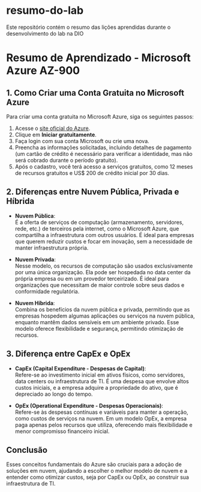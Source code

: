 # resumo-do-lab
Este repositório contém o resumo das lições aprendidas durante o desenvolvimento do lab na DIO

# Resumo de Aprendizado - Microsoft Azure AZ-900

## 1. Como Criar uma Conta Gratuita no Microsoft Azure

Para criar uma conta gratuita no Microsoft Azure, siga os seguintes passos:

1. Acesse o [site oficial do Azure](https://azure.microsoft.com/).
2. Clique em **Iniciar gratuitamente**.
3. Faça login com sua conta Microsoft ou crie uma nova.
4. Preencha as informações solicitadas, incluindo detalhes de pagamento (um cartão de crédito é necessário para verificar a identidade, mas não será cobrado durante o período gratuito).
5. Após o cadastro, você terá acesso a serviços gratuitos, como 12 meses de recursos gratuitos e US$ 200 de crédito inicial por 30 dias.

## 2. Diferenças entre Nuvem Pública, Privada e Híbrida

- **Nuvem Pública**:  
  É a oferta de serviços de computação (armazenamento, servidores, rede, etc.) de terceiros pela internet, como o Microsoft Azure, que compartilha a infraestrutura com outros usuários. É ideal para empresas que querem reduzir custos e focar em inovação, sem a necessidade de manter infraestrutura própria.

- **Nuvem Privada**:  
  Nesse modelo, os recursos de computação são usados exclusivamente por uma única organização. Ela pode ser hospedada no data center da própria empresa ou em um provedor terceirizado. É ideal para organizações que necessitam de maior controle sobre seus dados e conformidade regulatória.

- **Nuvem Híbrida**:  
  Combina os benefícios da nuvem pública e privada, permitindo que as empresas hospedem algumas aplicações ou serviços na nuvem pública, enquanto mantêm dados sensíveis em um ambiente privado. Esse modelo oferece flexibilidade e segurança, permitindo otimização de recursos.

## 3. Diferença entre CapEx e OpEx

- **CapEx (Capital Expenditure - Despesas de Capital)**:  
  Refere-se ao investimento inicial em ativos físicos, como servidores, data centers ou infraestrutura de TI. É uma despesa que envolve altos custos iniciais, e a empresa adquire a propriedade do ativo, que é depreciado ao longo do tempo.

- **OpEx (Operational Expenditure - Despesas Operacionais)**:  
  Refere-se às despesas contínuas e variáveis para manter a operação, como custos de serviços na nuvem. Em um modelo OpEx, a empresa paga apenas pelos recursos que utiliza, oferecendo mais flexibilidade e menor compromisso financeiro inicial.

## Conclusão

Esses conceitos fundamentais do Azure são cruciais para a adoção de soluções em nuvem, ajudando a escolher o melhor modelo de nuvem e a entender como otimizar custos, seja por CapEx ou OpEx, ao construir sua infraestrutura de TI.

